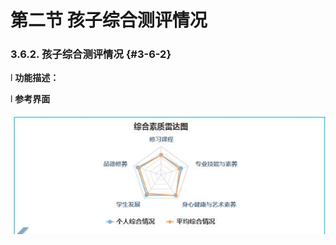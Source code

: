 # 第二节 孩子综合测评情况



### 3.6.2.      孩子综合测评情况 {#3-6-2}

l  **功能描述：**

l  **参考界面**

![](/assets/image201.jpg)